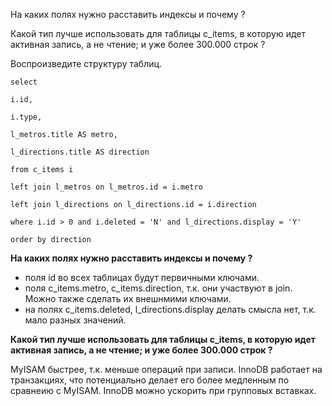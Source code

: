 На каких полях нужно расставить индексы и почему ?

Какой тип лучше использовать для таблицы c_items, в которую идет активная запись, а не чтение; и уже более 300.000 строк ?

Воспроизведите структуру таблиц.
```
select

i.id,

i.type,

l_metros.title AS metro,

l_directions.title AS direction

from c_items i

left join l_metros on l_metros.id = i.metro

left join l_directions on l_directions.id = i.direction

where i.id > 0 and i.deleted = 'N' and l_directions.display = 'Y'

order by direction
```

**На каких полях нужно расставить индексы и почему ?**

* поля id во всех таблицах будут первичными ключами.
* поля c_items.metro, c_items.direction, т.к. они участвуют в join. Можно также сделать их внешнмими ключами. 
* на полях c_items.deleted, l_directions.display делать смысла нет, т.к. мало разных значений.


**Какой тип лучше использовать для таблицы c_items, в которую идет активная запись, а не чтение; и уже более 300.000 строк ?**

MyISAM быстрее, т.к. меньше операций при записи. InnoDB работает на транзакциях, что потенциально делает его более медленным по сравнеию с MyISAM. InnoDB можно ускорить при групповых вставках.
